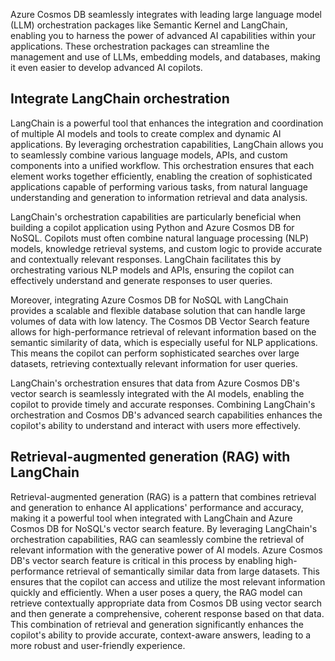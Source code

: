 Azure Cosmos DB seamlessly integrates with leading large language model (LLM) orchestration packages like Semantic Kernel and LangChain, enabling you to harness the power of advanced AI capabilities within your applications. These orchestration packages can streamline the management and use of LLMs, embedding models, and databases, making it even easier to develop advanced AI copilots.

## Integrate LangChain orchestration

LangChain is a powerful tool that enhances the integration and coordination of multiple AI models and tools to create complex and dynamic AI applications. By leveraging orchestration capabilities, LangChain allows you to seamlessly combine various language models, APIs, and custom components into a unified workflow. This orchestration ensures that each element works together efficiently, enabling the creation of sophisticated applications capable of performing various tasks, from natural language understanding and generation to information retrieval and data analysis.

LangChain's orchestration capabilities are particularly beneficial when building a copilot application using Python and Azure Cosmos DB for NoSQL. Copilots must often combine natural language processing (NLP) models, knowledge retrieval systems, and custom logic to provide accurate and contextually relevant responses. LangChain facilitates this by orchestrating various NLP models and APIs, ensuring the copilot can effectively understand and generate responses to user queries.

Moreover, integrating Azure Cosmos DB for NoSQL with LangChain provides a scalable and flexible database solution that can handle large volumes of data with low latency. The Cosmos DB Vector Search feature allows for high-performance retrieval of relevant information based on the semantic similarity of data, which is especially useful for NLP applications. This means the copilot can perform sophisticated searches over large datasets, retrieving contextually relevant information for user queries.

LangChain's orchestration ensures that data from Azure Cosmos DB's vector search is seamlessly integrated with the AI models, enabling the copilot to provide timely and accurate responses. Combining LangChain's orchestration and Cosmos DB's advanced search capabilities enhances the copilot's ability to understand and interact with users more effectively.

## Retrieval-augmented generation (RAG) with LangChain

Retrieval-augmented generation (RAG) is a pattern that combines retrieval and generation to enhance AI applications' performance and accuracy, making it a powerful tool when integrated with LangChain and Azure Cosmos DB for NoSQL's vector search feature. By leveraging LangChain's orchestration capabilities, RAG can seamlessly combine the retrieval of relevant information with the generative power of AI models. Azure Cosmos DB's vector search feature is critical in this process by enabling high-performance retrieval of semantically similar data from large datasets. This ensures that the copilot can access and utilize the most relevant information quickly and efficiently. When a user poses a query, the RAG model can retrieve contextually appropriate data from Cosmos DB using vector search and then generate a comprehensive, coherent response based on that data. This combination of retrieval and generation significantly enhances the copilot's ability to provide accurate, context-aware answers, leading to a more robust and user-friendly experience.
